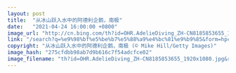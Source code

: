 ```yaml
---
layout: post
title:  "从冰山跃入水中的阿德利企鹅，南极"
date:   "2021-04-24 16:00:00 +0800"
image_url: "http://cn.bing.com/th?id=OHR.AdelieDiving_ZH-CN8185853655_1920x1080.jpg&rf=LaDigue_1920x1080.jpg&pid=hp"
link: "/search?q=%e9%98%bf%e5%be%b7%e5%88%a9%e4%bc%81%e9%b9%85&form=hpcapt&mkt=zh-cn"
copyright: "从冰山跃入水中的阿德利企鹅，南极 (© Mike Hill/Getty Images)"
image_hash: "275cfdbb98ab7d9b616c7f54adcfce02"
image_filename: "th?id=OHR.AdelieDiving_ZH-CN8185853655_1920x1080.jpg&rf=LaDigue_1920x1080.jpg&pid=hp"
---
```


